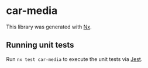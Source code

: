 # car-media

This library was generated with [Nx](https://nx.dev).

## Running unit tests

Run `nx test car-media` to execute the unit tests via [Jest](https://jestjs.io).
